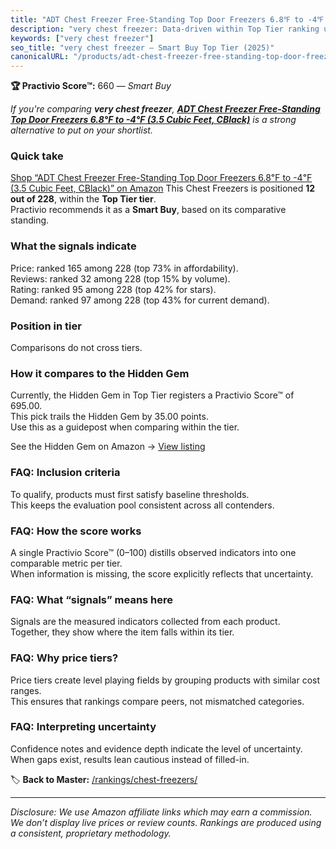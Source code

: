 ```yaml
---
title: "ADT Chest Freezer Free-Standing Top Door Freezers 6.8℉ to -4℉ (3.5 Cubic Feet, CBlack)"
description: "very chest freezer: Data-driven within Top Tier ranking using the Practivio Score™. Positioned by quality, value, demand, findability, momentum."
keywords: ["very chest freezer"]
seo_title: "very chest freezer — Smart Buy Top Tier (2025)"
canonicalURL: "/products/adt-chest-freezer-free-standing-top-door-freezers-68F-to-4F-35-cubic-feet-cblack-B0BFDTG4NQ/"
---
```


**🏆 Practivio Score™:** 660 — _Smart Buy_


*If you're comparing **very chest freezer**, **[ADT Chest Freezer Free-Standing Top Door Freezers 6.8℉ to -4℉ (3.5 Cubic Feet, CBlack)](https://www.amazon.com/dp/B0BFDTG4NQ?tag=practivio-20)** is a strong alternative to put on your shortlist.*
### Quick take
[Shop “ADT Chest Freezer Free-Standing Top Door Freezers 6.8℉ to -4℉ (3.5 Cubic Feet, CBlack)” on Amazon](https://www.amazon.com/dp/B0BFDTG4NQ?tag=practivio-20)
This Chest Freezers is positioned **12 out of 228**, within the **Top Tier tier**.  
Practivio recommends it as a **Smart Buy**, based on its comparative standing.

### What the signals indicate
Price: ranked 165 among 228 (top 73% in affordability).  
Reviews: ranked 32 among 228 (top 15% by volume).  
Rating: ranked 95 among 228 (top 42% for stars).  
Demand: ranked 97 among 228 (top 43% for current demand).

### Position in tier
Comparisons do not cross tiers.

### How it compares to the Hidden Gem
Currently, the Hidden Gem in Top Tier registers a Practivio Score™ of 695.00.  
This pick trails the Hidden Gem by 35.00 points.  
Use this as a guidepost when comparing within the tier.  

See the Hidden Gem on Amazon → [View listing](https://www.amazon.com/dp/B08P6CS4SW?tag=practivio-20)

### FAQ: Inclusion criteria
To qualify, products must first satisfy baseline thresholds.  
This keeps the evaluation pool consistent across all contenders.

### FAQ: How the score works
A single Practivio Score™ (0–100) distills observed indicators into one comparable metric per tier.  
When information is missing, the score explicitly reflects that uncertainty.

### FAQ: What “signals” means here
Signals are the measured indicators collected from each product.  
Together, they show where the item falls within its tier.

### FAQ: Why price tiers?
Price tiers create level playing fields by grouping products with similar cost ranges.  
This ensures that rankings compare peers, not mismatched categories.

### FAQ: Interpreting uncertainty
Confidence notes and evidence depth indicate the level of uncertainty.  
When gaps exist, results lean cautious instead of filled-in.


🏷️ **Back to Master:** [/rankings/chest-freezers/](/rankings/chest-freezers/)

---
_Disclosure: We use Amazon affiliate links which may earn a commission. We don’t display live prices or review counts. Rankings are produced using a consistent, proprietary methodology._
